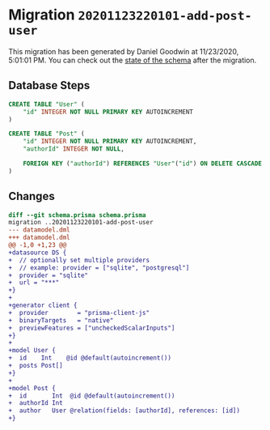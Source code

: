 # Migration `20201123220101-add-post-user`

This migration has been generated by Daniel Goodwin at 11/23/2020, 5:01:01 PM.
You can check out the [state of the schema](./schema.prisma) after the migration.

## Database Steps

```sql
CREATE TABLE "User" (
    "id" INTEGER NOT NULL PRIMARY KEY AUTOINCREMENT
)

CREATE TABLE "Post" (
    "id" INTEGER NOT NULL PRIMARY KEY AUTOINCREMENT,
    "authorId" INTEGER NOT NULL,

    FOREIGN KEY ("authorId") REFERENCES "User"("id") ON DELETE CASCADE ON UPDATE CASCADE
)
```

## Changes

```diff
diff --git schema.prisma schema.prisma
migration ..20201123220101-add-post-user
--- datamodel.dml
+++ datamodel.dml
@@ -1,0 +1,23 @@
+datasource DS {
+  // optionally set multiple providers
+  // example: provider = ["sqlite", "postgresql"]
+  provider = "sqlite"
+  url = "***"
+}
+
+generator client {
+  provider        = "prisma-client-js"
+  binaryTargets   = "native"
+  previewFeatures = ["uncheckedScalarInputs"]
+}
+
+model User {
+  id    Int    @id @default(autoincrement())
+  posts Post[]
+}
+
+model Post {
+  id       Int  @id @default(autoincrement())
+  authorId Int
+  author   User @relation(fields: [authorId], references: [id])
+}
```


